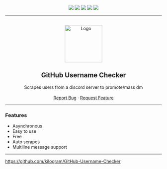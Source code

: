 <div id="top"></div>
<p align="center">
  <img src="https://img.shields.io/github/contributors/kiIogram/GitHub-Username-Checker.svg?style=for-the-badge"/>
  <img src="https://img.shields.io/github/forks/kiIogram/GitHub-Username-Checker.svg?style=for-the-badge"/>
  <img src="https://img.shields.io/github/stars/kiIogram/GitHub-Username-Checker.svg?style=for-the-badge"/>
  <img src="https://img.shields.io/github/issues/kiIogram/GitHub-Username-Checker.svg?style=for-the-badge"/>
  <img src="https://img.shields.io/github/license/kiIogram/GitHub-Username-Checker.svg?style=for-the-badge"/>
</p>
  
---------------------------------------
  
<br/>
<div align="center">
  <a href="https://github.com/kiIogram/GitHub-Username-Checker">
    <img src="https://i.imgur.com/c3vgTg2.png" alt="Logo" width="120" height="120">
  </a>
  
  <h2 align="center">GitHub Username Checker</h3>

  <p align="center">
    Scrapes users from a discord server to promote/mass dm
    <br />
    <br />
    <a href="https://github.com/kiIogram/GitHub-Username-Checker/issues">Report Bug</a>
    ·
    <a href="https://github.com/kiIogram/GitHub-Username-Checker/issues">Request Feature</a>
  </p>
</div>
  
---------------------------------------

### Features
* Asynchronous
* Easy to use
* Free
* Auto scrapes
* Multiline message support

---------------------------------------

https://github.com/kiIogram/GitHub-Username-Checker
